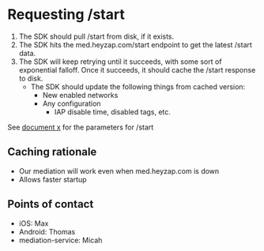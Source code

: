 # Requesting /start

1. The SDK should pull /start from disk, if it exists.
2. The SDK hits the med.heyzap.com/start endpoint to get the latest /start data.
3. The SDK will keep retrying until it succeeds, with some sort of exponential falloff. Once it succeeds, it should cache the /start response to disk.
    * The SDK should update the following things from cached version: 
        * New enabled networks
        * Any configuration
            * IAP disable time, disabled tags, etc.


See [document x](link) for the parameters for /start

## Caching rationale

* Our mediation will work even when med.heyzap.com is down
* Allows faster startup

## Points of contact

* iOS: Max
* Android: Thomas
* mediation-service: Micah